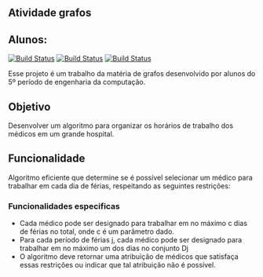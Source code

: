 ## Atividade grafos

 
## **Alunos:**
[![Build Status](https://dabuttonfactory.com/button.png?t=Mariana+Aram&f=Open+Sans-Bold&ts=19&tc=fff&hp=28&vp=13&c=11&bgt=unicolored&bgc=15d798)](https://github.com/marianaaram)  [![Build Status](https://dabuttonfactory.com/button.png?t=Yago+Garzon&f=Open+Sans-Bold&ts=19&tc=fff&hp=28&vp=13&c=11&bgt=unicolored&bgc=15d798)](https://github.com/yagogarzon)  [![Build Status](https://dabuttonfactory.com/button.png?t=Ana+Beatriz&f=Open+Sans-Bold&ts=19&tc=fff&hp=28&vp=13&c=11&bgt=unicolored&bgc=15d798)](https://github.com/Ana-Bea-S) 

Esse projeto é um trabalho da matéria de grafos desenvolvido por alunos do 5º período de engenharia da computação.

## Objetivo
Desenvolver um  algoritmo para organizar os horários de trabalho dos médicos em um grande hospital. 

## Funcionalidade
 Algoritmo eficiente que determine se é possível selecionar um médico para trabalhar em cada dia de férias, respeitando as seguintes restrições:
  
### Funcionalidades especificas
- Cada médico pode ser designado para trabalhar em no máximo c dias de férias no total, onde c é um parâmetro dado.
- Para cada período de férias j, cada médico pode ser designado para trabalhar em no máximo um dos dias no conjunto Dj
- O algoritmo deve retornar uma atribuição de médicos que satisfaça essas restrições ou indicar que tal atribuição não é possível.

